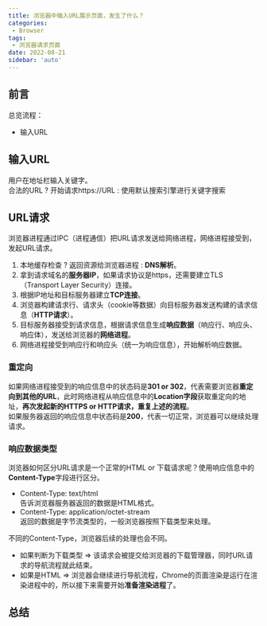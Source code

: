```yaml
---
title: 浏览器中输入URL展示页面，发生了什么？
categories:
 - Browser
tags:
 - 浏览器请求页面
date: 2022-08-21
sidebar: 'auto'
---
```


## 前言
总览流程：
* 输入URL

## 输入URL
用户在地址栏输入关键字。<br/>
合法的URL ? 开始请求https://URL : 使用默认搜索引擎进行关键字搜索

## URL请求
浏览器进程通过IPC（进程通信）把URL请求发送给网络进程，网络进程接受到，发起URL请求。
1. 本地缓存检查 ? 返回资源给浏览器进程 : **DNS解析**。
2. 拿到请求域名的**服务器IP**，如果请求协议是https，还需要建立TLS（Transport Layer Security）连接。
3. 根据IP地址和目标服务器建立**TCP连接**。
4. 浏览器构建请求行、请求头（cookie等数据）向目标服务器发送构建的请求信息（**HTTP请求**）。
5. 目标服务器接受到请求信息，根据请求信息生成**响应数据**（响应行、响应头、响应体），发送给浏览器的**网络进程**。
6. 网络进程接受到响应行和响应头（统一为响应信息），开始解析响应数据。

### 重定向
如果网络进程接受到的响应信息中的状态码是**301 or 302**，代表需要浏览器**重定向到其他的URL**，此时网络进程从响应信息中的**Location字段**获取重定向的地址，**再次发起新的HTTPS or HTTP请求，重复上述的流程**。<br/>
如果服务器返回的响应信息中状态码是**200**，代表一切正常，浏览器可以继续处理请求。

### 响应数据类型
浏览器如何区分URL请求是一个正常的HTML or 下载请求呢？使用响应信息中的**Content-Type**字段进行区分。
* Content-Type: text/html<br/>
  告诉浏览器服务器返回的数据是HTML格式。
* Content-Type: application/octet-stream<br/>
  返回的数据是字节流类型的，一般浏览器按照下载类型来处理。<br/>

不同的Content-Type，浏览器后续的处理也会不同。<br/>
* 如果判断为下载类型 => 该请求会被提交给浏览器的下载管理器，同时URL请求的导航流程就此结束。
* 如果是HTML => 浏览器会继续进行导航流程，Chrome的页面渲染是运行在渲染进程中的，所以接下来需要开始**准备渲染进程**了。

## 总结